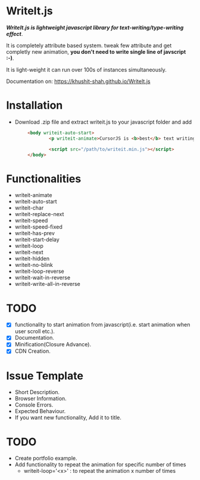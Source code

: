 # WriteIt.js
**_WriteIt.js is lightweight javascript library for text-writing/type-writing effect_**.

It is completely attribute based system. tweak few attribute and get completly new animation, **you don't need to write single line of javscript :-)**.

It is light-weight it can run over 100s of instances simultaneously.

Documentation on: https://khushit-shah.github.io/WriteIt.js

# Installation
- Download .zip file and extract writeit.js to your javascript folder and add

```html
        <body writeit-auto-start>
                <p writeit-animate>CursorJS is <b>best</b> text writing effect <i>javascript library</i></p>

                <script src="/path/to/writeit.min.js"></script>
        </body>
```
# Functionalities

- writeit-animate
- writeit-auto-start
- writeit-char
- writeit-replace-next
- writeit-speed
- writeit-speed-fixed
- writeit-has-prev
- writeit-start-delay
- writeit-loop
- writeit-next
- writeit-hidden
- writeit-no-blink
- writeit-loop-reverse
- writeit-wait-in-reverse
- writeit-write-all-in-reverse

# TODO
- [x] functionality to start animation from javascript(i.e. start animation when user scroll etc.).
- [x] Documentation.
- [x] Minification(Closure Advance).
- [x] CDN Creation.

# Issue Template
- Short Description.
- Browser Information.
- Console Errors.
- Expected Behaviour.
- If you want new functionality, Add it to title.

# TODO
 - Create portfolio example.
 - Add functionality to repeat the animation for specific number of times
   - writeit-loop='&lt;x&gt;' : to repeat the animation x number of times 